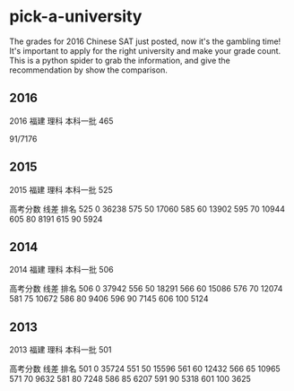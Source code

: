# pick-a-university

The grades for 2016 Chinese SAT just posted, now it's the gambling time! It's important to apply for the right university and make your grade count. This is a python spider to grab the information, and give the recommendation by show the comparison.

## 2016
2016    福建      理科      本科一批        465

91/7176

## 2015
2015    福建      理科      本科一批        525

高考分数  线差  排名
525        0    36238
575        50   17060
585        60   13902
595        70   10944
605        80   8191
615        90   5924


## 2014
2014    福建      理科      本科一批        506

高考分数  线差  排名
506         0    37942
556         50   18291
566         60   15086
576         70   12074
581         75   10672
586         80   9406
596         90   7145
606         100  5124

## 2013

2013    福建      理科      本科一批        501

高考分数  线差  排名
501         0   35724
551         50  15596
561         60  12432
566         65  10965
571         70  9632
581         80  7248
586         85  6207
591         90  5318
601         100 3625
